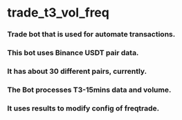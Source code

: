 # trade_t3_vol_freq
### Trade bot that is used for automate transactions.
### This bot uses Binance USDT pair data. 
### It has about 30 different pairs, currently.
### The Bot processes T3-15mins data and volume.
### It uses results to modify config of freqtrade.
